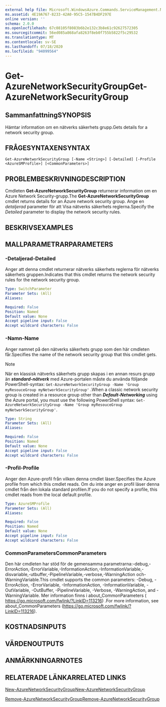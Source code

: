 ```yaml
---
external help file: Microsoft.WindowsAzure.Commands.ServiceManagement.Network.dll-Help.xml
ms.assetid: 4E19A767-8233-42A0-95C5-1547B4DF297E
online version: ''
schema: 2.0.0
ms.openlocfilehash: 67c08105f8083b6b2e132c3b8e61c92627572305
ms.sourcegitcommit: 56ed085a868afa8263f8eb0f755b5822f5c29532
ms.translationtype: MT
ms.contentlocale: sv-SE
ms.lasthandoff: 07/18/2020
ms.locfileid: "94099564"
---
```

# <span data-ttu-id="d0bba-101">Get-AzureNetworkSecurityGroup</span><span class="sxs-lookup"><span data-stu-id="d0bba-101">Get-AzureNetworkSecurityGroup</span></span>

## <span data-ttu-id="d0bba-102">Sammanfattning</span><span class="sxs-lookup"><span data-stu-id="d0bba-102">SYNOPSIS</span></span>
<span data-ttu-id="d0bba-103">Hämtar information om en nätverks säkerhets grupp.</span><span class="sxs-lookup"><span data-stu-id="d0bba-103">Gets details for a network security group.</span></span>

## <span data-ttu-id="d0bba-104">FRÅGESYNTAXEN</span><span class="sxs-lookup"><span data-stu-id="d0bba-104">SYNTAX</span></span>

```
Get-AzureNetworkSecurityGroup [-Name <String>] [-Detailed] [-Profile <AzureSMProfile>] [<CommonParameters>]
```

## <span data-ttu-id="d0bba-105">PROBLEMBESKRIVNING</span><span class="sxs-lookup"><span data-stu-id="d0bba-105">DESCRIPTION</span></span>
<span data-ttu-id="d0bba-106">Cmdleten **Get-AzureNetworkSecurityGroup** returnerar information om en Azure Network Security-grupp.</span><span class="sxs-lookup"><span data-stu-id="d0bba-106">The **Get-AzureNetworkSecurityGroup** cmdlet returns details for an Azure network security group.</span></span>
<span data-ttu-id="d0bba-107">Ange en *detaljerad* parameter för att Visa nätverks säkerhets reglerna.</span><span class="sxs-lookup"><span data-stu-id="d0bba-107">Specify the *Detailed* parameter to display the network security rules.</span></span>

## <span data-ttu-id="d0bba-108">BESKRIVS</span><span class="sxs-lookup"><span data-stu-id="d0bba-108">EXAMPLES</span></span>

## <span data-ttu-id="d0bba-109">MALLPARAMETRAR</span><span class="sxs-lookup"><span data-stu-id="d0bba-109">PARAMETERS</span></span>

### <span data-ttu-id="d0bba-110">-Detaljerad</span><span class="sxs-lookup"><span data-stu-id="d0bba-110">-Detailed</span></span>
<span data-ttu-id="d0bba-111">Anger att denna cmdlet returnerar nätverks säkerhets reglerna för nätverks säkerhets gruppen.</span><span class="sxs-lookup"><span data-stu-id="d0bba-111">Indicates that this cmdlet returns the network security rules for the network security group.</span></span>

```yaml
Type: SwitchParameter
Parameter Sets: (All)
Aliases:

Required: False
Position: Named
Default value: None
Accept pipeline input: False
Accept wildcard characters: False
```

### <span data-ttu-id="d0bba-112">-Namn</span><span class="sxs-lookup"><span data-stu-id="d0bba-112">-Name</span></span>
<span data-ttu-id="d0bba-113">Anger namnet på den nätverks säkerhets grupp som den här cmdleten får.</span><span class="sxs-lookup"><span data-stu-id="d0bba-113">Specifies the name of the network security group that this cmdlet gets.</span></span>

> [!NOTE]
> <span data-ttu-id="d0bba-114">När en klassisk nätverks säkerhets grupp skapas i en annan resurs grupp än ***standard-nätverk*** med Azure-portalen måste du använda följande PowerShell-syntax: `Get-AzureNetworkSecurityGroup -Name 'Group myResouceGroup myNetworkSecurityGroup'` .</span><span class="sxs-lookup"><span data-stu-id="d0bba-114">When a classic network security group is created in a resource group other than ***Default-Networking*** using the Azure portal, you must use the following PowerShell syntax: `Get-AzureNetworkSecurityGroup -Name 'Group myResouceGroup myNetworkSecurityGroup'`.</span></span>

```yaml
Type: String
Parameter Sets: (All)
Aliases:

Required: False
Position: Named
Default value: None
Accept pipeline input: False
Accept wildcard characters: False
```

### <span data-ttu-id="d0bba-115">-Profil</span><span class="sxs-lookup"><span data-stu-id="d0bba-115">-Profile</span></span>
<span data-ttu-id="d0bba-116">Anger den Azure-profil från vilken denna cmdlet läser.</span><span class="sxs-lookup"><span data-stu-id="d0bba-116">Specifies the Azure profile from which this cmdlet reads.</span></span>
<span data-ttu-id="d0bba-117">Om du inte anger en profil läser denna cmdlet från den lokala standard profilen.</span><span class="sxs-lookup"><span data-stu-id="d0bba-117">If you do not specify a profile, this cmdlet reads from the local default profile.</span></span>

```yaml
Type: AzureSMProfile
Parameter Sets: (All)
Aliases:

Required: False
Position: Named
Default value: None
Accept pipeline input: False
Accept wildcard characters: False
```

### <span data-ttu-id="d0bba-118">CommonParameters</span><span class="sxs-lookup"><span data-stu-id="d0bba-118">CommonParameters</span></span>
<span data-ttu-id="d0bba-119">Den här cmdleten har stöd för de gemensamma parametrarna:-debug,-ErrorAction,-ErrorVariable,-InformationAction,-InformationVariable,-disvariable,-utbuffer,-PipelineVariable,-verbose,-WarningAction och-WarningVariable.</span><span class="sxs-lookup"><span data-stu-id="d0bba-119">This cmdlet supports the common parameters: -Debug, -ErrorAction, -ErrorVariable, -InformationAction, -InformationVariable, -OutVariable, -OutBuffer, -PipelineVariable, -Verbose, -WarningAction, and -WarningVariable.</span></span> <span data-ttu-id="d0bba-120">Mer information finns i about_CommonParameters ( https://go.microsoft.com/fwlink/?LinkID=113216) .</span><span class="sxs-lookup"><span data-stu-id="d0bba-120">For more information, see about_CommonParameters (https://go.microsoft.com/fwlink/?LinkID=113216).</span></span>

## <span data-ttu-id="d0bba-121">KOSTNADS</span><span class="sxs-lookup"><span data-stu-id="d0bba-121">INPUTS</span></span>

## <span data-ttu-id="d0bba-122">VÄRDEN</span><span class="sxs-lookup"><span data-stu-id="d0bba-122">OUTPUTS</span></span>

## <span data-ttu-id="d0bba-123">ANMÄRKNINGAR</span><span class="sxs-lookup"><span data-stu-id="d0bba-123">NOTES</span></span>

## <span data-ttu-id="d0bba-124">RELATERADE LÄNKAR</span><span class="sxs-lookup"><span data-stu-id="d0bba-124">RELATED LINKS</span></span>

[<span data-ttu-id="d0bba-125">New-AzureNetworkSecurityGroup</span><span class="sxs-lookup"><span data-stu-id="d0bba-125">New-AzureNetworkSecurityGroup</span></span>](./New-AzureNetworkSecurityGroup.md)

[<span data-ttu-id="d0bba-126">Remove-AzureNetworkSecurityGroup</span><span class="sxs-lookup"><span data-stu-id="d0bba-126">Remove-AzureNetworkSecurityGroup</span></span>](./Remove-AzureNetworkSecurityGroup.md)


